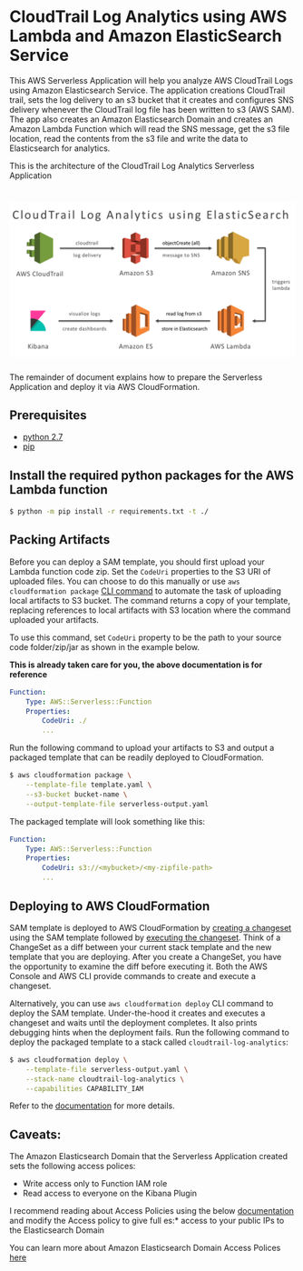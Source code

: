 # CloudTrail Log Analytics using AWS Lambda and Amazon ElasticSearch Service
This AWS Serverless Application will help you analyze AWS CloudTrail Logs using 
Amazon Elasticsearch Service. The application creations CloudTrail trail, sets
the log delivery to an s3 bucket that it creates and configures SNS delivery 
whenever the CloudTrail log file has been written to s3 (AWS SAM). The app also
creates an Amazon Elasticsearch Domain and creates an Amazon Lambda Function which
will read the SNS message, get the s3 file location, read the contents from the s3
file and write the data to Elasticsearch for analytics.

This is the architecture of the CloudTrail Log Analytics Serverless Application

# ![Architecture](cloudtrail-log-analytics.png)

The remainder of document explains how to prepare the Serverless Application and 
deploy it via AWS CloudFormation. 

## Prerequisites
- [python 2.7](https://www.python.org/download/releases/2.7/)
- [pip](https://bootstrap.pypa.io/get-pip.py)

## Install the required python packages for the AWS Lambda function 
```bash
$ python -m pip install -r requirements.txt -t ./
```

## Packing Artifacts
Before you can deploy a SAM template, you should first upload your Lambda 
function code zip. Set the `CodeUri` properties to the S3 URI of uploaded files. You
can choose to do this manually or use `aws cloudformation package` [CLI command](http://docs.aws.amazon.com/cli/latest/reference/cloudformation/package.html) to automate the task of uploading local artifacts to S3 bucket. The command returns a copy of your template, replacing references to local artifacts with S3 location where the command uploaded your artifacts. 

To use this command, set `CodeUri` property to be the path to your 
source code folder/zip/jar as shown in the example below. 

**This is already taken care for you, the above documentation is for reference**

```YAML
Function:
    Type: AWS::Serverless::Function
    Properties:
        CodeUri: ./
        ...
```

Run the following command to upload your artifacts to S3 and output a 
packaged template that can be readily deployed to CloudFormation.
```bash
$ aws cloudformation package \
    --template-file template.yaml \
    --s3-bucket bucket-name \
    --output-template-file serverless-output.yaml
```

The packaged template will look something like this:
```YAML
Function:
    Type: AWS::Serverless::Function
    Properties:
        CodeUri: s3://<mybucket>/<my-zipfile-path>
        ...
```

## Deploying to AWS CloudFormation
SAM template is deployed to AWS CloudFormation by [creating a changeset](http://docs.aws.amazon.com/AWSCloudFormation/latest/UserGuide/using-cfn-updating-stacks-changesets-create.html)
using the SAM template followed by [executing the changeset](http://docs.aws.amazon.com/AWSCloudFormation/latest/UserGuide/using-cfn-updating-stacks-changesets-execute.html). 
Think of a ChangeSet as a diff between your current stack template and the new template that you are deploying. After you create a ChangeSet, you have the opportunity to examine the diff before executing it. Both the AWS Console and AWS CLI provide commands to create and execute a changeset. 

Alternatively, you can use `aws cloudformation deploy` CLI command to deploy the SAM template. Under-the-hood it creates and executes a changeset and waits until the deployment completes. It also prints debugging hints when the deployment fails. Run the following command to deploy the packaged template to a stack called `cloudtrail-log-analytics`:

```bash
$ aws cloudformation deploy \
    --template-file serverless-output.yaml \
    --stack-name cloudtrail-log-analytics \
    --capabilities CAPABILITY_IAM
```

Refer to the [documentation](http://docs.aws.amazon.com/cli/latest/reference/cloudformation/deploy/index.html) for more details.

## Caveats:
The Amazon Elasticsearch Domain that the Serverless Application created sets the following access polices:
- Write access only to Function IAM role 
- Read access to everyone on the Kibana Plugin

I recommend reading about Access Policies using the below [documentation](http://docs.aws.amazon.com/elasticsearch-service/latest/developerguide/es-createupdatedomains.html#es-createdomain-configure-access-policies) and modify the Access policy to give full es:* access to your public IPs to the Elasticsearch Domain

You can learn more about Amazon Elasticsearch Domain Access Polices [here](http://docs.aws.amazon.com/elasticsearch-service/latest/developerguide/es-createupdatedomains.html#es-createdomain-configure-access-policies)
